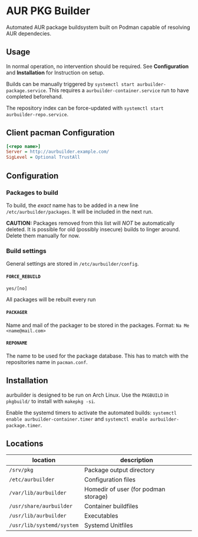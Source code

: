 # AUR PKG Builder

Automated AUR package buildsystem built on Podman capable of resolving AUR dependecies.

## Usage

In normal operation, no intervention should be required.
See **Configuration** and **Installation** for Instruction on setup.

Builds can be manually triggered by `systemctl start aurbuilder-package.service`.
This requires a `aurbuilder-container.service` run to have completed beforehand.

The repository index can be force-updated with `systemctl start aurbuilder-repo.service`.

## Client pacman Configuration

```ini
[<repo name>]
Server = http://aurbuilder.example.com/
SigLevel = Optional TrustAll
```

## Configuration

### Packages to build

To build, the *exact* name has to be added in a new line `/etc/aurbuilder/packages`.
It will be included in the next run.

**CAUTION:** Packages removed from this list will *NOT* be automatically deleted.
It is possible for old (possibly insecure) builds to linger around.
Delete them manually for now.

### Build settings

General settings are stored in `/etc/aurbuilder/config`.

#### `FORCE_REBUILD`

`yes/[no]`

All packages will be rebuilt every run

#### `PACKAGER`

Name and mail of the packager to be stored in the packages.
Format: `Na Me <name@mail.com>`

#### `REPONAME`

The name to be used for the package database.
This has to match with the repositories name in `pacman.conf`.

## Installation

aurbuilder is designed to be run on Arch Linux.
Use the `PKGBUILD` in `pkgbuild/` to install with `makepkg -si`.

Enable the systemd timers to activate the automated builds:
`systemctl enable aurbuilder-container.timer` and
`systemctl enable aurbuilder-package.timer`.

## Locations

| location | description |
| --- | --- |
| `/srv/pkg` | Package output directory |
| `/etc/aurbuilder` | Configuration files |
| `/var/lib/aurbuilder` | Homedir of user (for podman storage) |
| `/usr/share/aurbuilder` | Container buildfiles |
| `/usr/lib/aurbuilder` | Executables |
| `/usr/lib/systemd/system` | Systemd Unitfiles |
